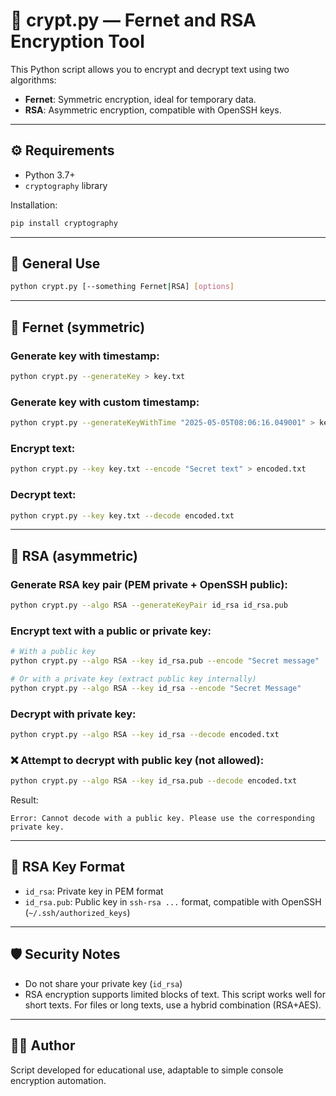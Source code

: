 # 🔐 crypt.py — Fernet and RSA Encryption Tool

This Python script allows you to encrypt and decrypt text using two algorithms:

- **Fernet**: Symmetric encryption, ideal for temporary data.
- **RSA**: Asymmetric encryption, compatible with OpenSSH keys.

---

## ⚙️ Requirements

- Python 3.7+
- `cryptography` library

Installation:

```bash
pip install cryptography
```

---

## 📌 General Use

```bash
python crypt.py [--something Fernet|RSA] [options]
```

---

## 🔐 Fernet (symmetric)

### Generate key with timestamp:

```bash
python crypt.py --generateKey > key.txt
```

### Generate key with custom timestamp:

```bash
python crypt.py --generateKeyWithTime "2025-05-05T08:06:16.049001" > key.txt
```

### Encrypt text:

```bash
python crypt.py --key key.txt --encode "Secret text" > encoded.txt
```

### Decrypt text:

```bash
python crypt.py --key key.txt --decode encoded.txt
```

---

## 🔐 RSA (asymmetric)

### Generate RSA key pair (PEM private + OpenSSH public):

```bash
python crypt.py --algo RSA --generateKeyPair id_rsa id_rsa.pub
```

### Encrypt text with a public or private key:

```bash
# With a public key
python crypt.py --algo RSA --key id_rsa.pub --encode "Secret message"

# Or with a private key (extract public key internally)
python crypt.py --algo RSA --key id_rsa --encode "Secret Message"
```

### Decrypt with private key:

```bash
python crypt.py --algo RSA --key id_rsa --decode encoded.txt
```

### ❌ Attempt to decrypt with public key (not allowed):

```bash
python crypt.py --algo RSA --key id_rsa.pub --decode encoded.txt
```

Result:
```
Error: Cannot decode with a public key. Please use the corresponding private key.
```

---

## 🧪 RSA Key Format

- `id_rsa`: Private key in PEM format
- `id_rsa.pub`: Public key in `ssh-rsa ...` format, compatible with OpenSSH (`~/.ssh/authorized_keys`)

---

## 🛡️ Security Notes

- Do not share your private key (`id_rsa`)
- RSA encryption supports limited blocks of text. This script works well for short texts. For files or long texts, use a hybrid combination (RSA+AES).

---

## 🧑‍💻 Author

Script developed for educational use, adaptable to simple console encryption automation.